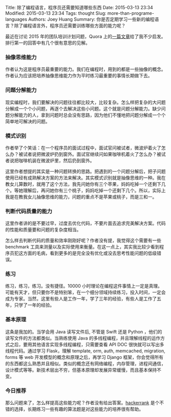 Title: 除了编程语言，程序员还需要知道哪些东西
Date: 2015-03-13 23:34
Modified: 2015-03-13 23:34
Tags: thought
Slug: more-than-programe-languages
Authors: Joey Huang
Summary: 你是否定期学习一些新的编程语言？除了编程语言外，程序员还需要训练哪些方面的能力呢？

最近在讨论 2015 年的团队培训计划问题，Quora 上的[一篇文章][1]给了我不少启发。排行第一的回答中有几个很有意思的见解。

### 抽像思维能力

作者认为这是程序员最重要的能力。我们在编程时，用到的都是一些抽像的概念。作者认为应该把培养抽像思维能力作为平时练习最重要的事情长期做下去。

### 问题分解能力

现实编程时，我们要解决的问题往往都比较大，比较复杂。怎么样把复杂的大问题分解成一个个小问题，再逐个去解决这些小问题。这个就是问题分解能力。缺少问题分解能力的人，拿到问题时总会没有思路，因为他们不懂地把问题分解成一个个简单地可解决的问题。

### 模式识别

作者举了个笑话：在一个程序员的面试过程中，面试官问被试者，微波炉着火了怎么办？被试者说把微波炉扔到窗外。面试官继续问如果咖啡机着火了怎么办？被试者说把咖啡机装在微波炉里，然后扔到窗外。

这里作者想提的其实是一种问题转换的思路。把遇到的一个问题分解后，把子问题使用已经有成熟解决方案的方法来解决。其实模式识别就是抽像思维的一种。我在教女儿算数时，就用了这个方法，我先问她你有三个苹果，妈妈吃掉一个还剩下几个。等她理解后，再问她你有三个桃子，妈妈吃掉一个还剩下几个。所以，实际上我是在教我女儿抽像思维的能力，问题的重点不是苹果或桃子，而是三和一。

### 判断代码质量的能力

这里作者讲的是不要过早，过度去优化代码，不要片面去追求完美解决方案。代码的性能和质量要和问题的复杂度相当。

怎么样去判断代码的质量和效率刚刚好呢？作者没有提，我觉得这个需要有一些 benchmark 工具来测量以及实际使用来衡量。在这一点上，其实我比较少看到程序员犯这方面的毛病，看到更多的是完全没有优化或没去思考性能问题的低级错误。

### 练习

练习，练习，练习。没有捷径。10000 小时理论在编程这件事情上一定是真理。可能有天才，但只要你不是特别笨，在一个细分领域持续练习，投入时间，一定会成为专家。当然，这里有些人是工作一年，学了三年的经验，有些人是工作了五年，只学了一年的经验。

### 基本原理

这条是我加的。当学会用 Java 读写文件后, 不管是 Swift 还是 Python ，他们的读写文件的方法都类似。当熟练使用 Java 的多线程编程，并且理解线程的运作方式之后，要用其他语言实现多线程编程，只需要查看 API DOC 很快就可以写出多线程代码。通过学习 Flask，理解 template, orm, auth, memcached, migration, forms 等 web 开发模型的概念和原理之后，再学习 Django 框架，你会觉得所有的东西都这么熟悉并且相似。类似的概念还有网络编程，内存管理，进程间通信，设计模式等等。新技术层出不穷，但基本原理却发展异常缓慢，而且基本保持不变。

### 今日推荐

那么问题来了，怎么样提高这些能力呢？作者没有给出答案。[hackerrank][2] 是个不错的选择，长期练习一些有趣的算法题是对这些能力的培养很有帮助。


[1]: https://www.quora.com/What-are-the-things-that-a-programmer-must-know-obviously-besides-programming-languages
[2]: https://www.hackerrank.com

